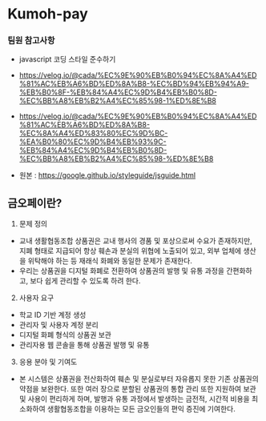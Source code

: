 # Kumoh-pay

### 팀원 참고사항
+ javascript 코딩 스타일 준수하기
 - https://velog.io/@cada/%EC%9E%90%EB%B0%94%EC%8A%A4%ED%81%AC%EB%A6%BD%ED%8A%B8-%EC%BD%94%EB%94%A9-%EB%B0%8F-%EB%84%A4%EC%9D%B4%EB%B0%8D-%EC%BB%A8%EB%B2%A4%EC%85%98-1%ED%8E%B8
 

 - https://velog.io/@cada/%EC%9E%90%EB%B0%94%EC%8A%A4%ED%81%AC%EB%A6%BD%ED%8A%B8-%EC%8A%A4%ED%83%80%EC%9D%BC-%EA%B0%80%EC%9D%B4%EB%93%9C-%EB%84%A4%EC%9D%B4%EB%B0%8D-%EC%BB%A8%EB%B2%A4%EC%85%98-%ED%8E%B8
 
 - 원본 : https://google.github.io/styleguide/jsguide.html

## 금오페이란?
 1. 문제 정의
 
 - 교내 생활협동조합 상품권은 교내 행사의 경품 및 포상으로써 수요가 존재하지만, 지폐 형태로 지급되어 항상 훼손과 분실의 위협에 노출되어 있고, 외부 업체에 생산을 위탁해야 하는 등 재래식 화폐와 동일한 문제가 존재한다.
 - 우리는 상품권을 디지털 화폐로 전환하여 상품권의 발행 및 유통 과정을 간편화하고, 보다 쉽게 관리할 수 있도록 하려 한다.

 2. 사용자 요구

 - 학교 ID 기반 계정 생성
 - 관리자 및 사용자 계정 분리
 - 디지털 화폐 형식의 상품권 보관
 - 관리자용 웹 콘솔을 통해 상품권 발행 및 유통

 3. 응용 분야 및 기여도

  - 본 시스템은 상품권을 전산화하여 훼손 및 분실로부터 자유롭지 못한 기존 상품권의 약점을 보완한다. 또한 여러 장으로 분할된 상품권의 통합 관리 또한 지원하여 보관 및 사용이 편리하게 하며, 발행과 유통 과정에서 발생하는 금전적, 시간적 비용을 최소화하여 생활협동조합을 이용하는 모든 금오인들의 편익 증진에 기여한다.